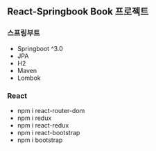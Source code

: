 ## React-Springbook Book 프로젝트

### 스프링부트
- Springboot ^3.0
- JPA
- H2
- Maven
- Lombok

### React
- npm i react-router-dom
- npm i redux
- npm i react-redux
- npm i react-bootstrap
- npm i bootstrap